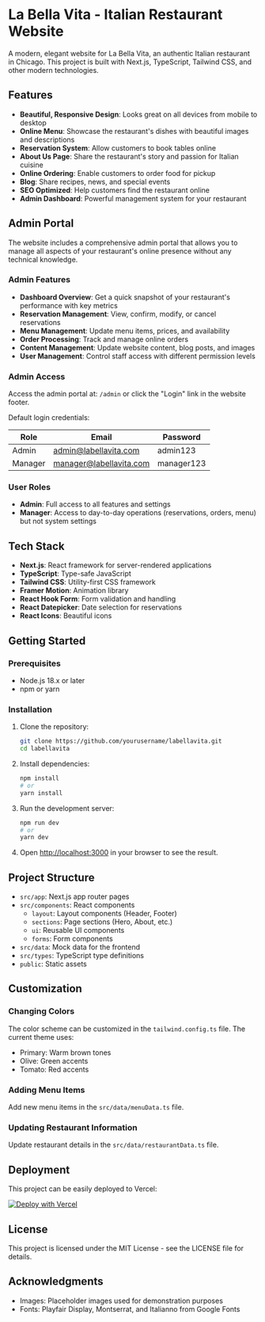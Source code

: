 # La Bella Vita - Italian Restaurant Website

A modern, elegant website for La Bella Vita, an authentic Italian restaurant in Chicago. This project is built with Next.js, TypeScript, Tailwind CSS, and other modern technologies.

## Features

- **Beautiful, Responsive Design**: Looks great on all devices from mobile to desktop
- **Online Menu**: Showcase the restaurant's dishes with beautiful images and descriptions
- **Reservation System**: Allow customers to book tables online
- **About Us Page**: Share the restaurant's story and passion for Italian cuisine
- **Online Ordering**: Enable customers to order food for pickup
- **Blog**: Share recipes, news, and special events
- **SEO Optimized**: Help customers find the restaurant online
- **Admin Dashboard**: Powerful management system for your restaurant

## Admin Portal

The website includes a comprehensive admin portal that allows you to manage all aspects of your restaurant's online presence without any technical knowledge.

### Admin Features

- **Dashboard Overview**: Get a quick snapshot of your restaurant's performance with key metrics
- **Reservation Management**: View, confirm, modify, or cancel reservations
- **Menu Management**: Update menu items, prices, and availability
- **Order Processing**: Track and manage online orders
- **Content Management**: Update website content, blog posts, and images
- **User Management**: Control staff access with different permission levels

### Admin Access

Access the admin portal at: `/admin` or click the "Login" link in the website footer.

Default login credentials:

| Role | Email | Password |
|------|-------|----------|
| Admin | admin@labellavita.com | admin123 |
| Manager | manager@labellavita.com | manager123 |

### User Roles

- **Admin**: Full access to all features and settings
- **Manager**: Access to day-to-day operations (reservations, orders, menu) but not system settings

## Tech Stack

- **Next.js**: React framework for server-rendered applications
- **TypeScript**: Type-safe JavaScript
- **Tailwind CSS**: Utility-first CSS framework
- **Framer Motion**: Animation library
- **React Hook Form**: Form validation and handling
- **React Datepicker**: Date selection for reservations
- **React Icons**: Beautiful icons

## Getting Started

### Prerequisites

- Node.js 18.x or later
- npm or yarn

### Installation

1. Clone the repository:
   ```bash
   git clone https://github.com/yourusername/labellavita.git
   cd labellavita
   ```

2. Install dependencies:
   ```bash
   npm install
   # or
   yarn install
   ```

3. Run the development server:
   ```bash
   npm run dev
   # or
   yarn dev
   ```

4. Open [http://localhost:3000](http://localhost:3000) in your browser to see the result.

## Project Structure

- `src/app`: Next.js app router pages
- `src/components`: React components
  - `layout`: Layout components (Header, Footer)
  - `sections`: Page sections (Hero, About, etc.)
  - `ui`: Reusable UI components
  - `forms`: Form components
- `src/data`: Mock data for the frontend
- `src/types`: TypeScript type definitions
- `public`: Static assets

## Customization

### Changing Colors

The color scheme can be customized in the `tailwind.config.ts` file. The current theme uses:

- Primary: Warm brown tones
- Olive: Green accents
- Tomato: Red accents

### Adding Menu Items

Add new menu items in the `src/data/menuData.ts` file.

### Updating Restaurant Information

Update restaurant details in the `src/data/restaurantData.ts` file.

## Deployment

This project can be easily deployed to Vercel:

[![Deploy with Vercel](https://vercel.com/button)](https://vercel.com/new/clone?repository-url=https%3A%2F%2Fgithub.com%2Fyourusername%2Flabellavita)

## License

This project is licensed under the MIT License - see the LICENSE file for details.

## Acknowledgments

- Images: Placeholder images used for demonstration purposes
- Fonts: Playfair Display, Montserrat, and Italianno from Google Fonts
